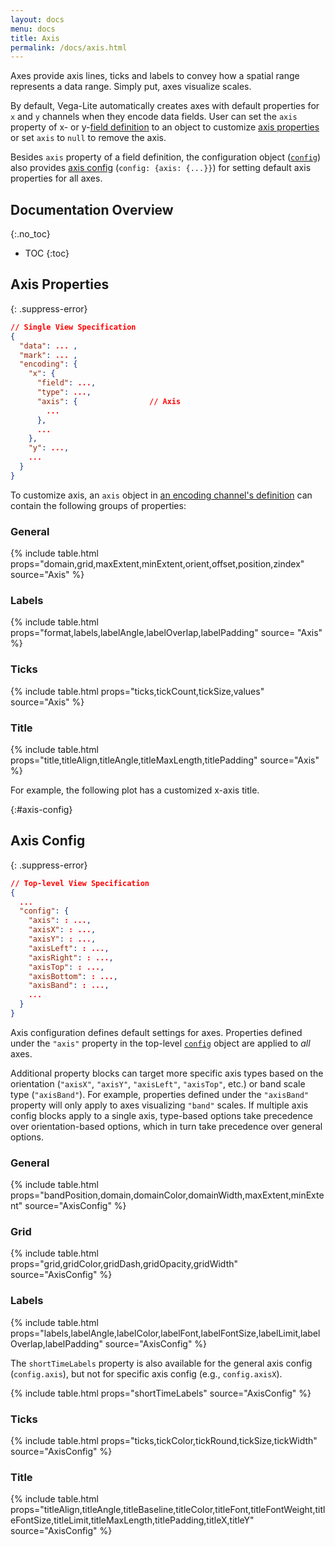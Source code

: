 ```yaml
---
layout: docs
menu: docs
title: Axis
permalink: /docs/axis.html
---
```


Axes provide axis lines, ticks and labels to convey how a spatial range represents a data range. Simply put, axes visualize scales.

By default, Vega-Lite automatically creates axes with default properties for `x` and `y` channels when they encode data fields.
User can set the `axis` property of x- or y-[field definition](encoding.html#field) to an object to customize [axis properties](#axis-properties) or set `axis` to `null` to remove the axis.

Besides `axis` property of a field definition, the configuration object ([`config`](config.html)) also provides [axis config](#axis-config) (`config: {axis: {...}}`) for setting default axis properties for all axes.


## Documentation Overview
{:.no_toc}

* TOC
{:toc}


<!--TODO: add default behavior for each property -->

## Axis Properties


{: .suppress-error}
```json
// Single View Specification
{
  "data": ... ,
  "mark": ... ,
  "encoding": {
    "x": {
      "field": ...,
      "type": ...,
      "axis": {                // Axis
        ...
      },
      ...
    },
    "y": ...,
    ...
  }
}
```

To customize axis, an `axis` object in [an encoding channel's definition](encoding.html) can contain the following groups of properties:

### General

{% include table.html props="domain,grid,maxExtent,minExtent,orient,offset,position,zindex" source="Axis" %}

### Labels

{% include table.html props="format,labels,labelAngle,labelOverlap,labelPadding" source= "Axis" %}

### Ticks

{% include table.html props="ticks,tickCount,tickSize,values" source="Axis" %}

### Title

{% include table.html props="title,titleAlign,titleAngle,titleMaxLength,titlePadding" source="Axis" %}

For example, the following plot has a customized x-axis title.

<div class="vl-example" data-name="bar_1d"></div>

<!--
### Custom Axis Encodings

**TODO** (We have `encoding` property akin to [Vega's axis `encode`](https://vega.github.io/vega/docs/axes/#custom-axis-encodings), but within each element's block, we do not have `enter/update/exit`.)
-->

{:#axis-config}
## Axis Config

{: .suppress-error}
```json
// Top-level View Specification
{
  ...
  "config": {
    "axis": : ...,
    "axisX": : ...,
    "axisY": : ...,
    "axisLeft": : ...,
    "axisRight": : ...,
    "axisTop": : ...,
    "axisBottom": : ...,
    "axisBand": : ...,
    ...
  }
}
```

Axis configuration defines default settings for axes. Properties defined under the `"axis"` property in the top-level [`config`](config.html) object are applied to _all_ axes.

Additional property blocks can target more specific axis types based on the orientation (`"axisX"`, `"axisY"`, `"axisLeft"`, `"axisTop"`, etc.) or band scale type (`"axisBand"`). For example, properties defined under the `"axisBand"` property will only apply to axes visualizing `"band"` scales. If multiple axis config blocks apply to a single axis, type-based options take precedence over orientation-based options, which in turn take precedence over general options.

### General

{% include table.html props="bandPosition,domain,domainColor,domainWidth,maxExtent,minExtent" source="AxisConfig" %}

### Grid

{% include table.html props="grid,gridColor,gridDash,gridOpacity,gridWidth" source="AxisConfig" %}

### Labels

{% include table.html props="labels,labelAngle,labelColor,labelFont,labelFontSize,labelLimit,labelOverlap,labelPadding" source="AxisConfig" %}

The `shortTimeLabels` property is also available for the general axis config (`config.axis`), but not for specific axis config (e.g., `config.axisX`).

{% include table.html props="shortTimeLabels" source="AxisConfig" %}

### Ticks

{% include table.html props="ticks,tickColor,tickRound,tickSize,tickWidth" source="AxisConfig" %}

### Title

{% include table.html props="titleAlign,titleAngle,titleBaseline,titleColor,titleFont,titleFontWeight,titleFontSize,titleLimit,titleMaxLength,titlePadding,titleX,titleY" source="AxisConfig" %}
<!-- hide as `grid` in axis config does not work yet.
### Axis Config Example

Setting axis config's `domain` and `grid` to `false` hides all axis domain lines and grids.

<div class="vl-example" data-name="scatter_no_axis_domain_grid"></div> -->
